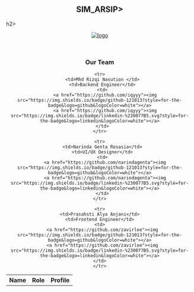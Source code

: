 <body>
  <br>
  <h2 align="center"> SIM_ARSIP> </h2>h2>
  <br>
  <p align="center">
  <a href="#">
    <img src="https://github.com/A-EYE-see-the-unseen/.github/blob/main/404.png" alt="logo" />
  </a>
  </p>
  <br>
  
  <div align="center">
  <h3>Our Team</h3>
  <table align="center">
    <tr>
      <th>Name</th>
      <th>Role</th>
      <th>Profile</th>
    </tr>
    
    <tr>
      <td>Mhd Rizqi Nasution </td>
      <td>Backend Engineer</td>
      <td>
        <a href="https://github.com/iqyyy"><img src="https://img.shields.io/badge/github-121013?style=for-the-badge&logo=github&logoColor=white"></a>
        <a href="https://github.com/iqyyy"><img src="https://img.shields.io/badge/linkedin-%230077B5.svg?style=for-the-badge&logo=linkedin&logoColor=white"></a>
      </td>
    </tr>

    <tr>
      <td>Narinda Genta Rosasia</td>
      <td>UI/UX Designer</td>
      <td>
        <a href="https://github.com/narindagenta"><img src="https://img.shields.io/badge/github-121013?style=for-the-badge&logo=github&logoColor=white"></a>
        <a href="https://github.com/narindagenta"><img src="https://img.shields.io/badge/linkedin-%230077B5.svg?style=for-the-badge&logo=linkedin&logoColor=white"></a>
      </td>
    </tr>
    
    <tr>
    <td>Prasahsti Alya Anjani</td>
    <td>Frontend Engineer</td>
    <td>
      <a href="https://github.com/zavirlee"><img src="https://img.shields.io/badge/github-121013?style=for-the-badge&logo=github&logoColor=white"></a>
      <a href="https://github.com/zavirlee"><img src="https://img.shields.io/badge/linkedin-%230077B5.svg?style=for-the-badge&logo=linkedin&logoColor=white"></a>
    </td>
    </tr>
  </table>
  </div>
</body>
